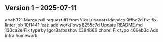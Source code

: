 ## Version 1 – 2025-07-11

ebeb321 Merge pull request #1 from VikaLubenets/develop
9ffbc2d fix: fix linter job
10f1441 feat: add workflows
8255c7d Update README.md
130ca2e Fix type by IgorBarbashov
0394b86 chore: Fix typo
466eb3c Add infra homework

